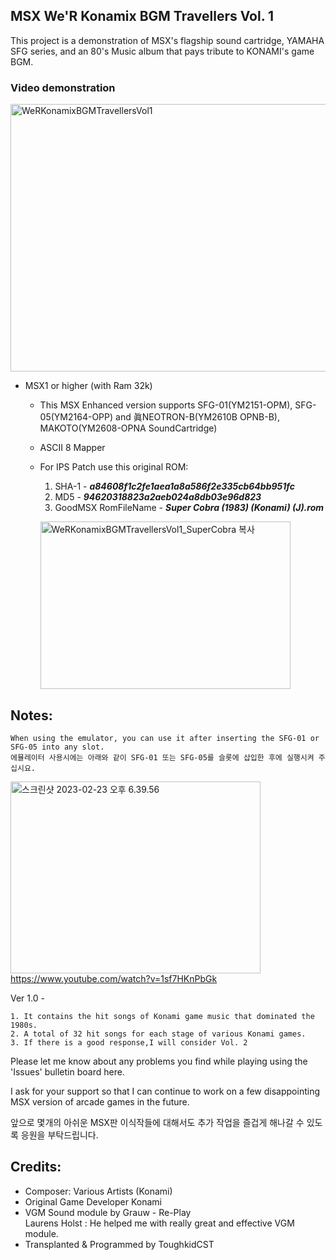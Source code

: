 
## MSX We'R Konamix BGM Travellers Vol. 1


This project is a demonstration of MSX's flagship sound cartridge, YAMAHA SFG series, 
  and an 80's Music album that pays tribute to KONAMI's game BGM.

### Video demonstration
<a data-flickr-embed="true" href="https://www.youtube.com/watch?v=dqCiyUhUpnE" title="WeRKonamixBGMTravellersVol1"><img src="https://live.staticflickr.com/65535/52719282649_2b43fa7110_z.jpg" width="640" height="428" alt="WeRKonamixBGMTravellersVol1"></a>

  - MSX1 or higher (with Ram 32k) 
 
	- This MSX Enhanced version supports SFG-01(YM2151-OPM),  SFG-05(YM2164-OPP) and 眞NEOTRON-B(YM2610B OPNB-B), 
		MAKOTO(YM2608-OPNA SoundCartridge)
 
	- ASCII 8 Mapper
	
	- For IPS Patch use this original ROM:

		1. SHA-1 	- ***a84608f1c2fe1aea1a8a586f2e335cb64bb951fc*** 
		2. MD5	- ***94620318823a2aeb024a8db03e96d823***
		3. GoodMSX RomFileName  - **_Super Cobra (1983) (Konami) (J).rom_** 
	
		<a data-flickr-embed="true" href="https://www.flickr.com/gp/toughkidcst/5a778Yw649" title="WeRKonamixBGMTravellersVol1_SuperCobra 복사"><img src="https://live.staticflickr.com/65535/52720858068_35b24d9156_w.jpg" width="400" height="268" alt="WeRKonamixBGMTravellersVol1_SuperCobra 복사"></a>


## Notes:

	When using the emulator, you can use it after inserting the SFG-01 or SFG-05 into any slot.
	에뮬레이터 사용시에는 아래와 같이 SFG-01 또는 SFG-05를 슬롯에 삽입한 후에 실행시켜 주십시요. 

<a data-flickr-embed="true" href="https://www.flickr.com/gp/toughkidcst/id5rrs00V9" title="스크린샷 2023-02-23 오후 6.39.56"><img src="https://live.staticflickr.com/65535/52706214044_d8e15f1dc0_w.jpg" width="400" height="307" alt="스크린샷 2023-02-23 오후 6.39.56"></a>
https://www.youtube.com/watch?v=1sf7HKnPbGk

Ver 1.0 - 

	1. It contains the hit songs of Konami game music that dominated the 1980s.
	2. A total of 32 hit songs for each stage of various Konami games.
	3. If there is a good response,I will consider Vol. 2
	
		
Please let me know about any problems you find while playing using the 'Issues' bulletin board here.
    	
I ask for your support so that 
            I can continue to work on a few disappointing MSX version of arcade games in the future.

앞으로 몇개의 아쉬운 MSX판 이식작들에 대해서도 추가 작업을 즐겁게 해나갈 수 있도록 응원을 부탁드립니다. 


## Credits:

- Composer: Various Artists (Konami)
- Original Game Developer Konami
- VGM Sound module by Grauw - Re-Play                           
  Laurens Holst : He helped me with really great and effective VGM module.
- Transplanted & Programmed by ToughkidCST 
